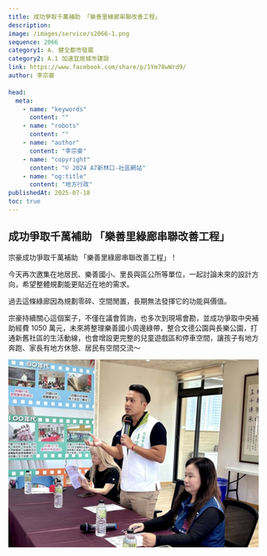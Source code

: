 ```yaml
---
title: 成功爭取千萬補助 「樂善里綠廊串聯改善工程」
description:
image: /images/service/s2066-1.png
sequence: 2066
category1: A. 健全都市發展
category2: A.1 加速宜居城市建設
link: https://www.facebook.com/share/p/1Ym78wWrd9/
author: 李宗豪

head:
  meta:
    - name: "keywords"
      content: ""
    - name: "robots"
      content: ""
    - name: "author"
      content: "李宗豪"
    - name: "copyright"
      content: "© 2024 A7新林口-社區網站"
    - name: "og:title"
      content: "地方行政"
publishedAt: 2025-07-18
toc: true
---
```


## 成功爭取千萬補助 「樂善里綠廊串聯改善工程」

宗豪成功爭取千萬補助 「樂善里綠廊串聯改善工程」！

今天再次邀集在地居民、樂善國小、里長與區公所等單位，一起討論未來的設計方向，希望整體規劃能更貼近在地的需求。

過去這條綠廊因為規劃零碎、空間閒置，長期無法發揮它的功能與價值。

宗豪持續關心這個案子，不僅在議會質詢，也多次到現場會勘，並成功爭取中央補助經費 1050 萬元，未來將整理樂善國小周邊綠帶，整合文德公園與長樂公園，打通新舊社區的生活動線，也會增設更完整的兒童遊戲區和停車空間，讓孩子有地方奔跑、家長有地方休憩、居民有空間交流～

![s2066-1.jpeg](/images/service/s2066-1.jpeg)
